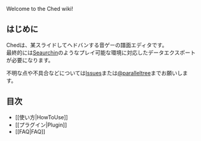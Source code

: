 Welcome to the Ched wiki!

## はじめに
Chedは、某スライドしてヘドバンする音ゲーの譜面エディタです。  
最終的には[Seaurchin](https://seaurchin.kb10uy.org)のようなプレイ可能な環境に対応したデータエクスポートが必要になります。  

不明な点や不具合などについては[Issues](https://github.com/paralleltree/Ched/issues)または[@paralleltree](https://twitter.com/paralleltree)までお願いします。  

## 目次
  * [[使い方|HowToUse]]
  * [[プラグイン|Plugin]]
  * [[FAQ|FAQ]]

